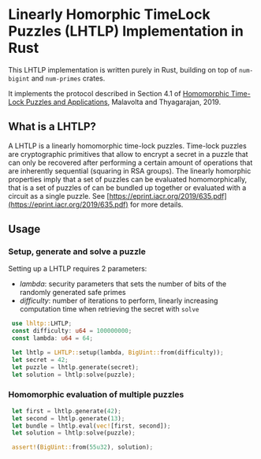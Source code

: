 # Linearly Homorphic TimeLock Puzzles (LHTLP) Implementation in Rust

This LHTLP implementation is written purely in Rust, building on top of `num-bigint` and `num-primes` crates.

It implements the protocol described in Section 4.1 of [Homomorphic Time-Lock Puzzles and Applications](https://eprint.iacr.org/2019/635.pdf), Malavolta and Thyagarajan, 2019.

## What is a LHTLP?

A LHTLP is a linearly homomorphic time-lock puzzles. Time-lock puzzles are cryptographic primitives that allow to encrypt a secret in a puzzle that can only be recovered after performing a certain amount of operations that are inherently sequential (squaring in RSA groups). The linearly homorphic properties imply that a set of puzzles can be evaluated homomorphically, that is a set of puzzles of can be bundled up together or evaluated with a circuit as a single puzzle. See [https://eprint.iacr.org/2019/635.pdf](https://eprint.iacr.org/2019/635.pdf) for more details.

## Usage
### Setup, generate and solve a puzzle
Setting up a LHTLP requires 2 parameters:
* _lambda_: security parameters that sets the number of bits of the randomly generated safe primes
* _difficulty_: number of iterations to perform, linearly increasing computation time when retrieving the secret with `solve`
```rust
 use lhltp::LHTLP;
 const difficulty: u64 = 100000000;
 const lambda: u64 = 64;

 let lhtlp = LHTLP::setup(lambda, BigUint::from(difficulty));
 let secret = 42;
 let puzzle = lhtlp.generate(secret);
 let solution = lhtlp:solve(puzzle);
```
### Homomorphic evaluation of multiple puzzles
```rust
 let first = lhtlp.generate(42);
 let second = lhtlp.generate(13);
 let bundle = lhtlp.eval(vec![first, second]);
 let solution = lhtlp:solve(puzzle);

 assert!(BigUint::from(55u32), solution);
```
